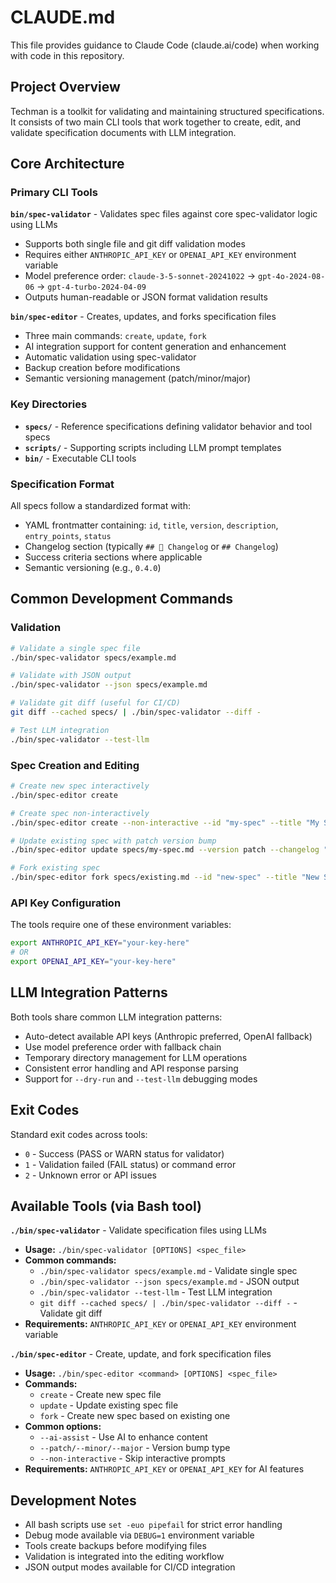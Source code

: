 # CLAUDE.md

This file provides guidance to Claude Code (claude.ai/code) when working with code in this repository.

## Project Overview

Techman is a toolkit for validating and maintaining structured specifications. It consists of two main CLI tools that work together to create, edit, and validate specification documents with LLM integration.

## Core Architecture

### Primary CLI Tools

**`bin/spec-validator`** - Validates spec files against core spec-validator logic using LLMs
- Supports both single file and git diff validation modes
- Requires either `ANTHROPIC_API_KEY` or `OPENAI_API_KEY` environment variable
- Model preference order: `claude-3-5-sonnet-20241022` → `gpt-4o-2024-08-06` → `gpt-4-turbo-2024-04-09`
- Outputs human-readable or JSON format validation results

**`bin/spec-editor`** - Creates, updates, and forks specification files
- Three main commands: `create`, `update`, `fork`
- AI integration support for content generation and enhancement
- Automatic validation using spec-validator
- Backup creation before modifications
- Semantic versioning management (patch/minor/major)

### Key Directories

- **`specs/`** - Reference specifications defining validator behavior and tool specs
- **`scripts/`** - Supporting scripts including LLM prompt templates
- **`bin/`** - Executable CLI tools

### Specification Format

All specs follow a standardized format with:
- YAML frontmatter containing: `id`, `title`, `version`, `description`, `entry_points`, `status`
- Changelog section (typically `## 🔁 Changelog` or `## Changelog`)
- Success criteria sections where applicable
- Semantic versioning (e.g., `0.4.0`)

## Common Development Commands

### Validation
```bash
# Validate a single spec file
./bin/spec-validator specs/example.md

# Validate with JSON output
./bin/spec-validator --json specs/example.md

# Validate git diff (useful for CI/CD)
git diff --cached specs/ | ./bin/spec-validator --diff -

# Test LLM integration
./bin/spec-validator --test-llm
```

### Spec Creation and Editing
```bash
# Create new spec interactively
./bin/spec-editor create

# Create spec non-interactively
./bin/spec-editor create --non-interactive --id "my-spec" --title "My Specification"

# Update existing spec with patch version bump
./bin/spec-editor update specs/my-spec.md --version patch --changelog "Fixed validation issues"

# Fork existing spec
./bin/spec-editor fork specs/existing.md --id "new-spec" --title "New Specification"
```

### API Key Configuration

The tools require one of these environment variables:
```bash
export ANTHROPIC_API_KEY="your-key-here"
# OR
export OPENAI_API_KEY="your-key-here"
```

## LLM Integration Patterns

Both tools share common LLM integration patterns:
- Auto-detect available API keys (Anthropic preferred, OpenAI fallback)
- Use model preference order with fallback chain
- Temporary directory management for LLM operations
- Consistent error handling and API response parsing
- Support for `--dry-run` and `--test-llm` debugging modes

## Exit Codes

Standard exit codes across tools:
- `0` - Success (PASS or WARN status for validator)
- `1` - Validation failed (FAIL status) or command error
- `2` - Unknown error or API issues

## Available Tools (via Bash tool)

**`./bin/spec-validator`** - Validate specification files using LLMs
- **Usage:** `./bin/spec-validator [OPTIONS] <spec_file>`
- **Common commands:**
  - `./bin/spec-validator specs/example.md` - Validate single spec
  - `./bin/spec-validator --json specs/example.md` - JSON output
  - `./bin/spec-validator --test-llm` - Test LLM integration
  - `git diff --cached specs/ | ./bin/spec-validator --diff -` - Validate git diff
- **Requirements:** `ANTHROPIC_API_KEY` or `OPENAI_API_KEY` environment variable

**`./bin/spec-editor`** - Create, update, and fork specification files
- **Usage:** `./bin/spec-editor <command> [OPTIONS] <spec_file>`
- **Commands:**
  - `create` - Create new spec file
  - `update` - Update existing spec file  
  - `fork` - Create new spec based on existing one
- **Common options:**
  - `--ai-assist` - Use AI to enhance content
  - `--patch/--minor/--major` - Version bump type
  - `--non-interactive` - Skip interactive prompts
- **Requirements:** `ANTHROPIC_API_KEY` or `OPENAI_API_KEY` for AI features

## Development Notes

- All bash scripts use `set -euo pipefail` for strict error handling
- Debug mode available via `DEBUG=1` environment variable
- Tools create backups before modifying files
- Validation is integrated into the editing workflow
- JSON output modes available for CI/CD integration